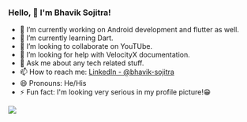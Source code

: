 ### Hello, 👋 I'm Bhavik Sojitra!

- 🔭 I’m currently working on Android development and flutter as well.
- 🌱 I’m currently learning Dart.
- 👯 I’m looking to collaborate on YouTUbe.
- 🤔 I’m looking for help with VelocityX documentation.
- 💬 Ask me about any tech related stuff.
- 📫 How to reach me: [LinkedIn - @bhavik-sojitra](https://www.linkedin.com/in/bhavik-sojitra)
- 😄 Pronouns: He/His
- ⚡ Fun fact: I'm looking very serious in my profile picture!😁 

<img src="https://github-readme-stats.vercel.app/api?username=bhaviksojitra&&show_icons=true&title_color=ffffff&icon_color=bb2acf&text_color=daf7dc&bg_color=151515">
